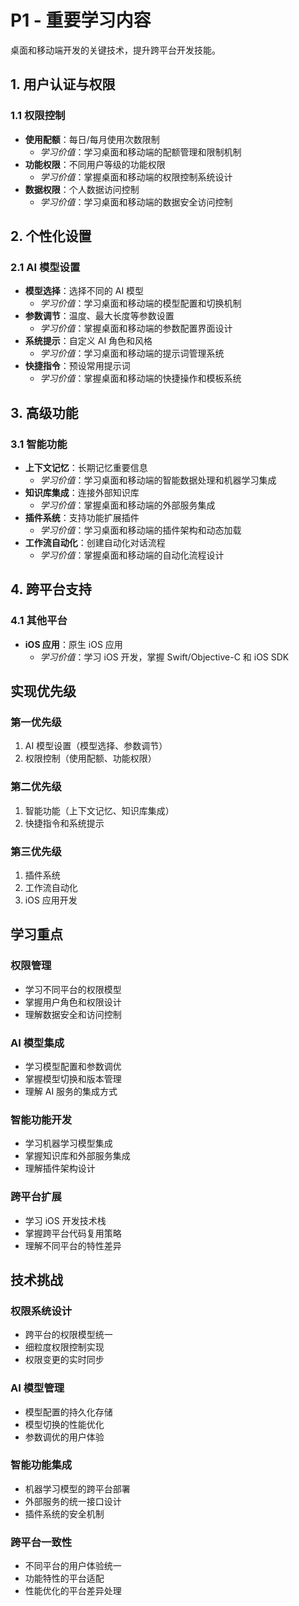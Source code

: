 # P1 - 重要学习内容

桌面和移动端开发的关键技术，提升跨平台开发技能。

## 1. 用户认证与权限

### 1.1 权限控制

- **使用配额**：每日/每月使用次数限制
  - _学习价值_：学习桌面和移动端的配额管理和限制机制
- **功能权限**：不同用户等级的功能权限
  - _学习价值_：掌握桌面和移动端的权限控制系统设计
- **数据权限**：个人数据访问控制
  - _学习价值_：学习桌面和移动端的数据安全访问控制

## 2. 个性化设置

### 2.1 AI 模型设置

- **模型选择**：选择不同的 AI 模型
  - _学习价值_：学习桌面和移动端的模型配置和切换机制
- **参数调节**：温度、最大长度等参数设置
  - _学习价值_：掌握桌面和移动端的参数配置界面设计
- **系统提示**：自定义 AI 角色和风格
  - _学习价值_：学习桌面和移动端的提示词管理系统
- **快捷指令**：预设常用提示词
  - _学习价值_：掌握桌面和移动端的快捷操作和模板系统

## 3. 高级功能

### 3.1 智能功能

- **上下文记忆**：长期记忆重要信息
  - _学习价值_：学习桌面和移动端的智能数据处理和机器学习集成
- **知识库集成**：连接外部知识库
  - _学习价值_：掌握桌面和移动端的外部服务集成
- **插件系统**：支持功能扩展插件
  - _学习价值_：学习桌面和移动端的插件架构和动态加载
- **工作流自动化**：创建自动化对话流程
  - _学习价值_：掌握桌面和移动端的自动化流程设计

## 4. 跨平台支持

### 4.1 其他平台

- **iOS 应用**：原生 iOS 应用
  - _学习价值_：学习 iOS 开发，掌握 Swift/Objective-C 和 iOS SDK

## 实现优先级

### 第一优先级

1. AI 模型设置（模型选择、参数调节）
2. 权限控制（使用配额、功能权限）

### 第二优先级

1. 智能功能（上下文记忆、知识库集成）
2. 快捷指令和系统提示

### 第三优先级

1. 插件系统
2. 工作流自动化
3. iOS 应用开发

## 学习重点

### 权限管理

- 学习不同平台的权限模型
- 掌握用户角色和权限设计
- 理解数据安全和访问控制

### AI 模型集成

- 学习模型配置和参数调优
- 掌握模型切换和版本管理
- 理解 AI 服务的集成方式

### 智能功能开发

- 学习机器学习模型集成
- 掌握知识库和外部服务集成
- 理解插件架构设计

### 跨平台扩展

- 学习 iOS 开发技术栈
- 掌握跨平台代码复用策略
- 理解不同平台的特性差异

## 技术挑战

### 权限系统设计

- 跨平台的权限模型统一
- 细粒度权限控制实现
- 权限变更的实时同步

### AI 模型管理

- 模型配置的持久化存储
- 模型切换的性能优化
- 参数调优的用户体验

### 智能功能集成

- 机器学习模型的跨平台部署
- 外部服务的统一接口设计
- 插件系统的安全机制

### 跨平台一致性

- 不同平台的用户体验统一
- 功能特性的平台适配
- 性能优化的平台差异处理
